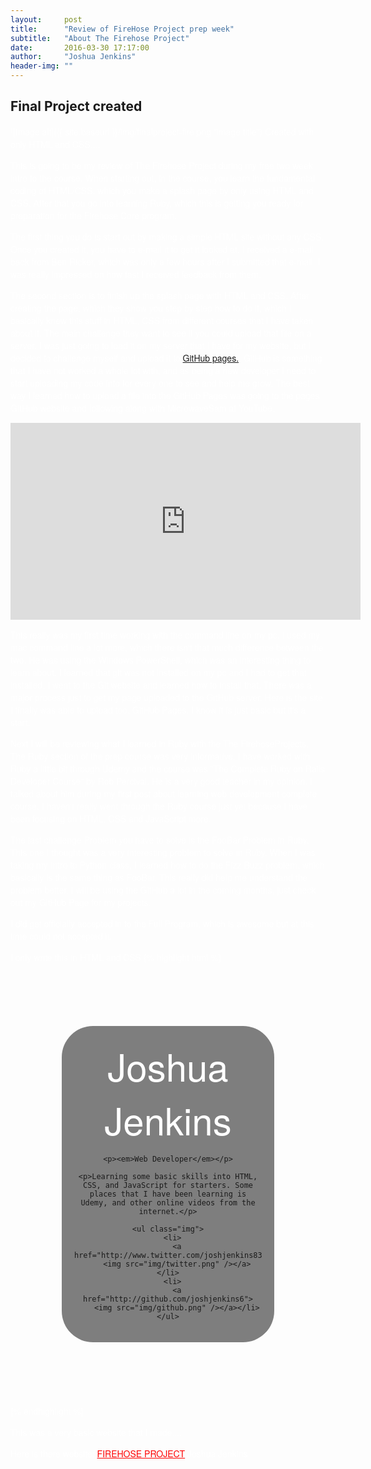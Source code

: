 ```yaml
---
layout:     post
title:      "Review of FireHose Project prep week"
subtitle:   "About The Firehose Project"
date:       2016-03-30 17:17:00
author:     "Joshua Jenkins"
header-img: ""
---
```


## Final Project created
![Image alt]({{ site.baseurl }}/img/finalproject-fire.png "image title")
Created with only HTML and CSS....



<p>This is going to be my review of The Firehose Project during my free two week intro to the course. When starting out, in the course, you learn the fundamental coding of HTML/CSS, which you make a splash page by only using HTML and CSS. After that you go into learning Ruby, which this is getting you ready for preparation for the Firehose Core program.</p>

<p>The first thing you do is start out by making a simple HTML site without any CSS. Once you created it, you have to e-mail it to get it looked at. I received a e-mail back from Ben Ricker, which was only a few hours after I submitted that e-mail. I was really impressed on how fast I received feedback from them.</p>


<p>The second section is to finish up the splash page with HTML and CSS. After creating the page, which they show you step by step how to do it, which I basically knew this stuff in HTML, CSS from different courses that I have taken about it. The main challenge they want to see if you could upload that file on a server. I was just going to load it on my server that I have for my website, but I decided to challenge myself and upload it to <a href="https://pages.github.com">GitHub pages.</a>. GitHub is something that I have not worked a whole lot with, and as being a new developer I need to start uploading my code into for every one to see and help me grow. The best way I learned how to upload a file into the GitHub Pages was going to
the pages GitHub website and following along with MicrowaveSam at YouTube.</p>
<iframe width="560" height="315" src="https://www.youtube.com/embed/FiOgz3nKpgk" frameborder="0" allowfullscreen></iframe>

<p>This really was my first time working with the command line on my pc. I used my mac command line a lot more, which there isn't that much difference between the two. He was using the Windows PowerShell, which was an interesting thing to learn about. I learned that git was not installed on my pc and I had to get that installed. I went to the Git website and learned how to install that.
There was a major process just to get my page uploaded to the GitHub server. Here is the site I finally was able to upload too. GitHub Pages. I know it is just basic but it's a start.<p>
<p> Next I will be reviewing what I learned in Ruby with the The FirehoseProjects. The Ruby section of the prep course was very informative. I have worked with Ruby a little bit through Udemy and the course was "The Complete Ruby on Rails Developer Course" by Rob Percival. He is a very good teacher in my opinion. I talked about him during my first post about learning web development complete course. I haven't really went through the Ruby course just yet because I have been focusing on HTML, CSS and JavaScript more.</p>

<p>The last challenge Problem you have to solve is the FooBar Problem in Ruby. This one I thought was a very interesting problem to solve in Ruby. When I was taking my Intro to Python class, I learned how to do the Fizz Buzz problem, which basically is the same thing as FooBar. This really did help me understand the problem better. I will be using the GitHub a lot in the coming months, just check out my GitHub Page for my projects.</p>

<p>I did get officially accepted in to the Full Program, which is awesome but at this time could not accepted it.</p>

I only write this in HTML and CSS
{% highlight html %}
<!DOCTYPE html>
<html>
<head>
  <title>Splash Page</title>
<style>
  body {
    background: url('img/background.png') no-repeat center center fixed;
    -webkit-background-size:  cover;
    -moz-background-size: cover;
    -o-background-size: cover;
    background-size: cover;
  }
  h1 {
    color: #fff;
    font-family: 'Helvetica Neue', Helvetica;
    font-weight: 100;
    font-size: 60px;
    margin: 0px;
  }
  p {
    color: #fff;
    font-family: 'Helvetica Neue', Helvetica;
    font-weight: 200;

  }
  .box {
    background-color: rgba(0,0,0,0.5);
    padding: 20px;
    width: 300px;
    margin: 100px auto;
    text-align: center;
    border-radius: 50px;
  }
  ul {
    list-style-type: none;
    margin: 0;
    padding: 0;  
  }
  li {
    display: inline;  
  }

  .img {
    padding-top: 80px;
  }
</style>

</head>

<body>
  <div class="box">
    <h1>Joshua Jenkins</h1>

    <p><em>Web Developer</em></p>

    <p>Learning some basic skills into HTML, CSS, and JavaScript for starters. Some places that I have been learning is Udemy, and other online videos from the internet.</p>

    <ul class="img">
      <li>
        <a href="http://www.twitter.com/joshjenkins83">
        <img src="img/twitter.png" /></a></li>
      <li>
        <a href="http://github.com/joshjenkins6">
        <img src="img/github.png" /></a></li>
    </ul>
  </div>
</body>
</html>

{% endhighlight %}

<p>This was a very basic website that I made....</p>

Here is there website: <a style="color:red;" href="https://www.thefirehoseproject.com/">FIREHOSE PROJECT</a>
Joshua Jenkins
